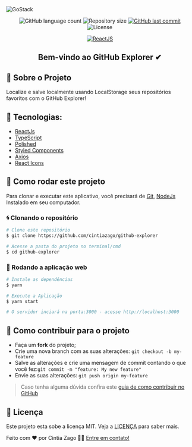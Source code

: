 <img alt="GoStack" src=".github/banner.png" />

<p align="center">

<img alt="GitHub language count" src="https://img.shields.io/github/languages/count/cintiazago/github-explorer">

<img alt="Repository size" src="https://img.shields.io/github/repo-size/cintiazago/github-explorer">

<a href="https://github.com/Alquipo/React-GitHubExplorer/commits/master">
    <img alt="GitHub last commit" src="https://img.shields.io/github/last-commit/cintiazago/github-explorer?color=green">
</a>

<img alt="License" src="https://img.shields.io/badge/license-MIT-brightgreen?color=blue">
</p>

<p align="center">

<a href="https://reactjs.org/">
  <img alt="ReactJS" src="https://img.shields.io/static/v1?color=blue&label=React&message=JS&?style=plastic&logo=React">
</a>

</p>
<h2 align="center">
  Bem-vindo ao GitHub Explorer ✔
</h2>

## 🚀 Sobre o Projeto

Localize e salve localmente usando LocalStorage seus repositórios favoritos com o GitHub Explorer!


## 🔨 Tecnologias:

- [ReactJs][reactjs]
- [TypeScript][typescript]
- [Polished](https://github.com/styled-components/polished)
- [Styled Components](https://styled-components.com/)
- [Axios][axios]
- [React Icons](https://react-icons.github.io/react-icons/)



## 🚀 Como rodar este projeto

Para clonar e executar este aplicativo, você precisará de [Git](https://git-scm.com), [NodeJs][nodejs] Instalado em seu computador.

### 🌀 Clonando o repositório

```bash
# Clone este repositório
$ git clone https://github.com/cintiazago/github-explorer

# Acesse a pasta do projeto no terminal/cmd
$ cd github-explorer
```

### 🧭 Rodando a aplicação web

```bash
# Instale as dependências
$ yarn

# Execute a Aplicação
$ yarn start

# O servidor inciará na porta:3000 - acesse http://localhost:3000
```

## 🤔 Como contribuir para o projeto

- Faça um **fork** do projeto;
- Crie uma nova branch com as suas alterações: `git checkout -b my-feature`
- Salve as alterações e crie uma mensagem de commit contando o que você fez:`git commit -m "feature: My new feature"`
- Envie as suas alterações: `git push origin my-feature`

> Caso tenha alguma dúvida confira este [guia de como contribuir no GitHub](https://github.com/firstcontributions/first-contributions)

## 📝 Licença

Este projeto esta sobe a licença MIT. Veja a [LICENÇA][license] para saber mais.

Feito com ❤️ por Cintia Zago 👋🏽 [Entre em contato!](https://www.linkedin.com/in/cintiazago/)

[nodejs]: https://nodejs.org/
[express]: https://expressjs.com/
[uuidv4]: https://www.npmjs.com/package/uuidv4
[nodemon]: https://www.npmjs.com/package/nodemon
[rs]: https://rocketseat.com.br
[license]: https://opensource.org/licenses/MIT
[Postgres]: https://www.postgresql.org/
[Multer]: https://www.npmjs.com/package/multer
[reactjs]: https://reactjs.org/
[axios]: https://www.npmjs.com/package/axios
[babel]: https://babeljs.io/
[webpack]: https://webpack.js.org/
[rs]: https://rocketseat.com.br
[license]: https://opensource.org/licenses/MIT
[typescript]: https://www.typescriptlang.org/
